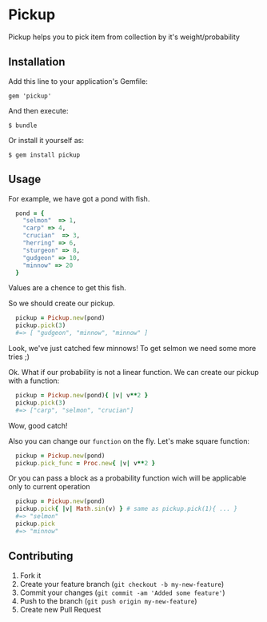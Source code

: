 # Pickup

Pickup helps you to pick item from collection by it's weight/probability

## Installation

Add this line to your application's Gemfile:

    gem 'pickup'

And then execute:

    $ bundle

Or install it yourself as:

    $ gem install pickup

## Usage

For example, we have got a pond with fish.

  ```ruby
    pond = {
      "selmon"  => 1,
      "carp" => 4,
      "crucian"  => 3,
      "herring" => 6,
      "sturgeon" => 8,
      "gudgeon" => 10,
      "minnow" => 20
    }
  ```
Values are a chence to get this fish.

So we should create our pickup.

  ```ruby
    pickup = Pickup.new(pond)
    pickup.pick(3)
    #=> [ "gudgeon", "minnow", "minnow" ]
  ```
Look, we've just catched few minnows! To get selmon we need some more tries ;)

Ok. What if our probability is not a linear function. We can create our pickup with a function:

  ```ruby
    pickup = Pickup.new(pond){ |v| v**2 }
    pickup.pick(3)
    #=> ["carp", "selmon", "crucian"]
  ```
Wow, good catch!

Also you can change our `function` on the fly. Let's make square function:

  ```ruby
    pickup = Pickup.new(pond)
    pickup.pick_func = Proc.new{ |v| v**2 }
  ```
Or you can pass a block as a probability function wich will be applicable only to current operation

  ```ruby
    pickup = Pickup.new(pond)
    pickup.pick{ |v| Math.sin(v) } # same as pickup.pick(1){ ... }
    #=> "selmon"
    pickup.pick
    #=> "minnow"
  ```


## Contributing

1. Fork it
2. Create your feature branch (`git checkout -b my-new-feature`)
3. Commit your changes (`git commit -am 'Added some feature'`)
4. Push to the branch (`git push origin my-new-feature`)
5. Create new Pull Request
